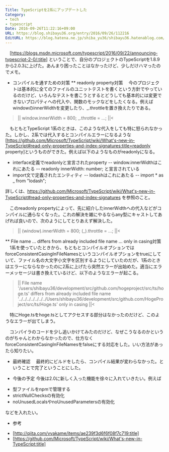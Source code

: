 ```yaml
---
Title: TypeScriptを2系にアップデートした
Category:
- tech
- typescript
Date: 2016-09-26T11:22:16+09:00
URL: https://blog.shibayu36.org/entry/2016/09/26/112216
EditURL: https://blog.hatena.ne.jp/shiba_yu36/shibayu36.hatenablog.com/atom/entry/10328749687186334163
---
```


　[https://blogs.msdn.microsoft.com/typescript/2016/09/22/announcing-typescript-2-0/:title] ということで、自分のプロジェクトのTypeScriptを1.8.9から2.0.3に上げた。あんまり困ったことはなかったけど、少しだけハマったのでメモ。

* コンパイルを通すための対策
** readonly property対策
　今のプロジェクトは基本的に全てのファイルのユニットテストを書くという方針でやっているのだけど、いろんなテストを書こうとするとどうしても基本的には変更できないプロパティへの代入や、関数のモックなどをしたくなる。例えばwindowのinnerWidthを変更したり、_.throttleを置き換えたりである。

>||
window.innerWidth = 800;
_.throttle = ...;
||<

　もともとTypeScript 1系のときは、このような代入をしても特に怒られなかった。しかし、2系では代入するとコンパイルエラーになるような[https://github.com/Microsoft/TypeScript/wiki/What's-new-in-TypeScript#read-only-properties-and-index-signatures:title=readonly property]というものができた。例えば以下のようなものがreadonlyになる。

- interface定義でreadonlyと宣言されたproperty
-- window.innerWidthはこれにあたる
-- readonly innerWidth: number; と宣言されている
- import文で定義されたエンティティ
-- lodashはこれにあたる
-- import * as _ from "lodash";

詳しくは、https://github.com/Microsoft/TypeScript/wiki/What's-new-in-TypeScript#read-only-properties-and-index-signatures を参照のこと。


　このreadonly propertyによって、先に紹介したinnerWidthへの代入などがコンパイルに通らなくなった。これの解決を雑にやるならany型にキャストしてあげれば良いので、次のようにしてとりあえず解決した。
>||
(<any>window).innerWidth = 800;
(<any>_).throttle = ...;
||<


** File name ... differs from already included file name ... only in casing対策
　1系を使っていたときから、もともとコンパイルオプションではforceConsistentCasingInFileNamesというコンパイルオプションをtrueにしていて、ファイル名の大文字小文字を区別するようにしていたのだが、1系のときはエラーにならなかったのに2系に上げたら突然エラーが出始めた。適当にエラーメッセージは書き換えているけど、以下のようなエラーが起こる。

>||
File name '/users/shibayu36/development/src/github.com/hogeproject/src/ts/hoge.ts' differs from already included file name '../../../../../../../Users/shibayu36/development/src/github.com/HogeProject/src/ts/Hoge.ts' only in casing
||<

　特にHoge.tsをhoge.tsとしてアクセスする部分はなかったのだけど、このようなエラーが出てしまう。


　コンパイラのコードを少し追いかけてみたのだけど、なぜこうなるのかというのがちゃんとわからなかったので、仕方なくforceConsistentCasingInFileNamesをfalseにする対応をした。いい方法があったら知りたい。

* 最終確認
　最終的にビルドをしたら、コンパイル結果が変わらなかった。ということで完了ということにした。

* 今後の予定
今後は2.0に新しく入った機能を徐々に入れていきたい。例えば

- 型ファイルをnpmで管理する
- strictNullChecksの有効化
- noUnusedLocalsやnoUnusedParametersの有効化

などを入れたい。

* 参考
- [http://qiita.com/vvakame/items/ae239f3d6f6f08f7c719:title]
- [https://github.com/Microsoft/TypeScript/wiki/What's-new-in-TypeScript:title]

